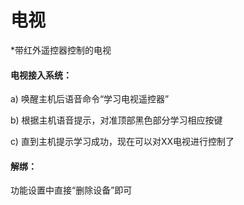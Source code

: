 # 电视

*带红外遥控器控制的电视

#### 电视接入系统：

a) 唤醒主机后语音命令“学习电视遥控器”

b) 根据主机语音提示，对准顶部黑色部分学习相应按键

c) 直到主机提示学习成功，现在可以对XX电视进行控制了



#### 解绑：

功能设置中直接“删除设备”即可